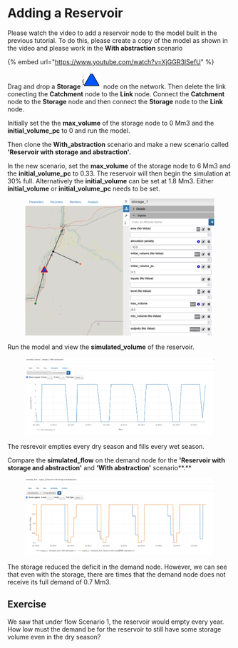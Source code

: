 # Adding a Reservoir

Please watch the video to add a reservoir node to the model built in the previous tutorial. To do this, please create a copy of the model as shown in the video and please work in the **With abstraction** scenario

{% embed url="https://www.youtube.com/watch?v=XjGGR3ISefU" %}

Drag and drop a **Storage** ![](<../../.gitbook/assets/image (3) (1).png>) node on the network. Then delete the link conecting the **Catchment** node to the **Link** node. Connect the **Catchment** node to the **Storage** node and then connect the **Storage** node to the **Link** node.

Initially set the the **max\_volume** of the storage node to 0 Mm3 and the **initial\_volume\_pc** to 0 and run the model.

Then clone the **With\_abstraction** scenario and make a new scenario called **'Reservoir with storage and abstraction'.**

In the new scenario, set the **max\_volume** of the storage node to 6 Mm3 and the **initial\_volume\_pc** to 0.33. The reservoir will then begin the simulation at 30% full. Alternatively the **initial\_volume** can be set at 1.8 Mm3. Either **initial\_volume**  or **initial\_volume\_pc** needs to be set.

<figure><img src="../../.gitbook/assets/image (8) (1).png" alt=""><figcaption></figcaption></figure>

Run the model and view the **simulated\_volume** of the reservoir.

<figure><img src="../../.gitbook/assets/image (9) (1).png" alt=""><figcaption></figcaption></figure>

The resrevoir empties every dry season and fills every wet season.&#x20;

Compare the **simulated\_flow** on the demand node for the **'Reservoir with storage and abstraction'** and **'With abstraction'** scenario**.**

<figure><img src="../../.gitbook/assets/image (11) (1).png" alt=""><figcaption></figcaption></figure>

The storage reduced the deficit in the demand node. However, we can see that even with the storage, there are times that the demand node does not receive its full demand of 0.7 Mm3.

## Exercise

We saw that under flow Scenario 1, the reservoir would empty every year. How low must the demand be for the reservoir to still have some storage volume even in the dry season?
